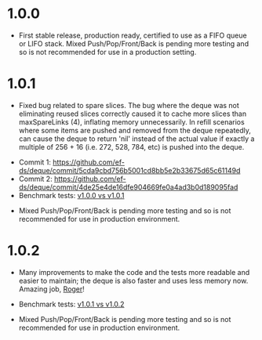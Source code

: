 # 1.0.0

* First stable release, production ready, certified to use as a FIFO queue or LIFO stack. Mixed Push/Pop/Front/Back is pending more testing and so is not recommended for use in a production setting.


# 1.0.1

* Fixed bug related to spare slices. The bug where the deque was not eliminating reused slices correctly caused it to cache more slices than maxSpareLinks (4), inflating memory unnecessarily. In refill scenarios where some items are pushed and removed from the deque repeatedly, can cause the deque to return 'nil' instead of the actual value if exactly a multiple of 256 + 16 (i.e. 272, 528, 784, etc) is pushed into the deque.
- Commit 1: https://github.com/ef-ds/deque/commit/5cda9cbd756b5001cd8bb5e2b33675d65c61149d
- Commit 2: https://github.com/ef-ds/deque/commit/4de25e4de16dfe904669fe0a4ad3b0d189095fad
- Benchmark tests: [v1.0.0 vs v1.0.1](testdata/release_v1.0.1.md)

* Mixed Push/Pop/Front/Back is pending more testing and so is not recommended for use in production environment.


# 1.0.2

* Many improvements to make the code and the tests more readable and easier to maintain; the deque is also faster and uses less memory now. Amazing job, [Roger](https://github.com/rogpeppe)!
- Benchmark tests: [v1.0.1 vs v1.0.2](testdata/release_v1.0.2.md)

* Mixed Push/Pop/Front/Back is pending more testing and so is not recommended for use in production environment.

